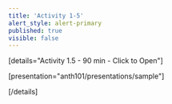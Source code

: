 ```yaml
---
title: 'Activity 1-5'
alert_style: alert-primary
published: true
visible: false
---
```


<!-- Title of the toggle goes between quotation marks. -->
[details="Activity 1.5 - 90 min - Click to Open"]

<!-- Enter content and instructions here. -->

[presentation="anth101/presentations/sample"]

[/details]  
